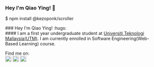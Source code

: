 ### Hey I'm Qiao Ying! :hugs:

$ npm install @kezoponk/scroller

<div id="scrolldiv" class="scroll-left">
### Hey I'm Qiao Ying! :hugs:
</div>

<link src="https://cdn.jsdelivr.net/npm/textify.js/dist/Textify.min.css" rel="stylesheet"/>
<script src="https://cdn.jsdelivr.net/npm/textify.js/dist/Textify.min.js"></script>
#### I am a first year undergraduate student at <a href="https://www.utm.my/" target="blank">Universiti Teknologi Mallaysia(UTM)</a>.
I am currently enrolled in Software Engineering(Web-Based Learning) course. 



Find me on:
<br>
<a href="https://instagram.com/qiaoyingggggg?igshid=YmMyMTA2M2Y=" target="blank"><img  src="https://user-images.githubusercontent.com/129234636/230544050-df11d9a2-d01a-4a6c-9ec5-6996d43bb2df.svg" height="20" width="20"/></a>
<a href="https://www.linkedin.com/in/qiao-ying-wong-6701b4181/" target="blank"><img  src="https://user-images.githubusercontent.com/129234636/230545646-f2d15036-20f6-4ed0-b7d1-2951e20a6238.svg" height="20" width="20"/></a>
<a href="https://www.facebook.com/wqiao.ying14" target="blank"><img  src="https://user-images.githubusercontent.com/129234636/230546348-3adec3e4-18e3-47bc-b7ec-547526b5ab96.svg" height="20" width="20"/></a>
